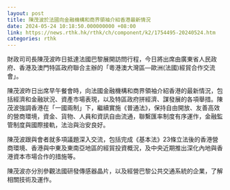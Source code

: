```yaml
---
layout: post
title: 陳茂波於法國向金融機構和商界領袖介紹香港最新情況
date: 2024-05-24 10:18:50.000000000 +08:00
link: https://news.rthk.hk/rthk/ch/component/k2/1754495-20240524.htm
categories: rthk
---
```


財政司司長陳茂波昨日抵達法國巴黎展開訪問行程，今日將出席由廣東省人民政府、香港及澳門特區政府聯合主辦的「粵港澳大灣區—歐洲(法國)經貿合作交流會」。 

陳茂波昨日出席早午餐會時，向法國金融機構和商界領袖介紹香港的最新情況，包括經濟和金融狀況、資產市場表現，以及特區政府拼經濟、謀發展的各項舉措。陳茂波強調香港在「一國兩制」下，繼續實施《普通法》，保持自由開放、友善高效的營商環境，資金、貨物、人員和資訊自由流通，聯繫匯率制度有序運作，金融監管制度與國際接軌，法治與治安良好。

陳茂波跟與會者就多項議題深入交流，包括完成《基本法》23條立法後的香港營商環境、香港與中東及東南亞地區的經貿投資概況，及中央近期推出深化內地與香港資本市場合作的措施等。

陳茂波亦分別參觀法國研發傳感器晶片，以及經營巴黎公共交通系統的企業，了解相關技術及運作。
